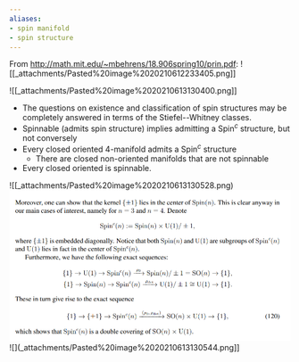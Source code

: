 ```yaml
---
aliases:
- spin manifold
- spin structure
---
```















From <http://math.mit.edu/~mbehrens/18.906spring10/prin.pdf>: ![[_attachments/Pasted%20image%2020210612233405.png]]

![[_attachments/Pasted%20image%2020210613130400.png]]

-   The questions on existence and classification of spin structures may be completely answered in terms of the Stiefel--Whitney classes.
-   Spinnable (admits spin structure) implies admitting a $\mathrm{Spin}^{{c} }$ structure, but not conversely
-   Every closed oriented 4-manifold admits a $\mathrm{Spin}^{{c} }$ structure
    -   There are closed non-oriented manifolds that are not spinnable
-   Every closed oriented is spinnable.

![[_attachments/Pasted%20image%2020210613130528.png) ![](_attachments/Pasted%20image%2020210613130534.png) ![](_attachments/Pasted%20image%2020210613130544.png]]
